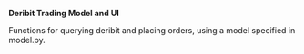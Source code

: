 **Deribit Trading Model and UI**

Functions for querying deribit and placing orders, using a model specified in model.py.  

